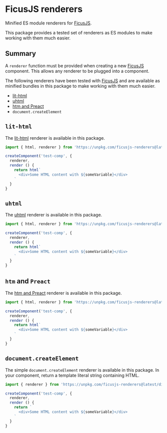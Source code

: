 # FicusJS renderers

Minified ES module renderers for [FicusJS](https://docs.ficusjs.org).

This package provides a tested set of renderers as ES modules to make working with them much easier.

## Summary

A `renderer` function must be provided when creating a new [FicusJS](https://docs.ficusjs.org) component.
This allows any renderer to be plugged into a component.

The following renderers have been tested with [FicusJS](https://docs.ficusjs.org) and are available as minified bundles in this package to make working with them much easier.

- [lit-html](https://www.npmjs.com/package/lit-html)
- [uhtml](https://www.npmjs.com/package/uhtml)
- [htm and Preact](https://www.npmjs.com/package/htm)
- `document.createElement`

## `lit-html`

The [lit-html](https://www.npmjs.com/package/lit-html) renderer is available in this package.

```js
import { html, renderer } from 'https://unpkg.com/ficusjs-renderers@latest/dist/lit-html.js'

createComponent('test-comp', {
  renderer,
  render () {
    return html`
      <div>Some HTML content with ${someVariable}</div>
    `
  }
}
```

## `uhtml`

The [uhtml](https://www.npmjs.com/package/uhtml) renderer is available in this package.

```js
import { html, renderer } from 'https://unpkg.com/ficusjs-renderers@latest/dist/uhtml.js'

createComponent('test-comp', {
  renderer,
  render () {
    return html`
      <div>Some HTML content with ${someVariable}</div>
    `
  }
}
```

## `htm` and `Preact`

The [htm and Preact](https://www.npmjs.com/package/htm) renderer is available in this package.

```js
import { html, renderer } from 'https://unpkg.com/ficusjs-renderers@latest/dist/htm.js'

createComponent('test-comp', {
  renderer,
  render () {
    return html`
      <div>Some HTML content with ${someVariable}</div>
    `
  }
}
```

## `document.createElement`

The simple `document.createElement` renderer is available in this package.
In your component, return a template literal string containing HTML.

```js
import { renderer } from 'https://unpkg.com/ficusjs-renderers@latest/dist/create-element.js'

createComponent('test-comp', {
  renderer,
  render () {
    return `
      <div>Some HTML content with ${someVariable}</div>
    `
  }
}
```

